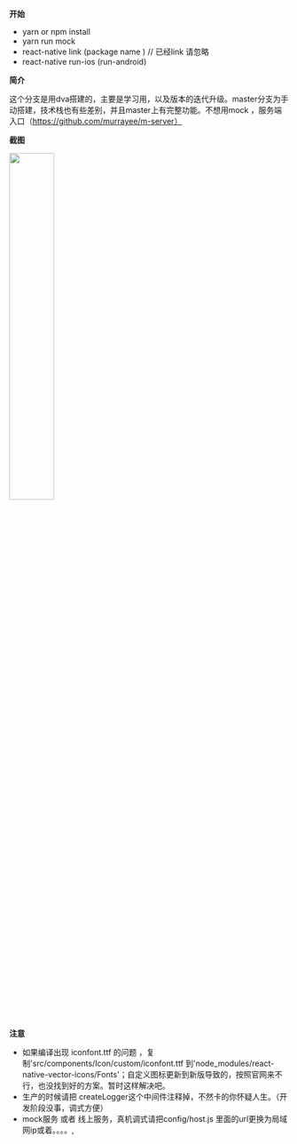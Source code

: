**开始**
- yarn  or npm install
- yarn run mock 
- react-native link (package name ) // 已经link 请忽略
- react-native run-ios (run-android)

**简介**


 这个分支是用dva搭建的，主要是学习用，以及版本的迭代升级。master分支为手动搭建，技术栈也有些差别，并且master上有完整功能。不想用mock ，服务端入口（https://github.com/murrayee/m-server）



**截图**

<img src="https://github.com/murrayee/m-server-py/blob/flask/screenshot.gif" width="40%"> 

**注意**

- 如果编译出现 iconfont.ttf 的问题 ，复制'src/components/Icon/custom/iconfont.ttf 到'node_modules/react-native-vector-icons/Fonts'；自定义图标更新到新版导致的，按照官网来不行，也没找到好的方案。暂时这样解决吧。
- 生产的时候请把 createLogger这个中间件注释掉，不然卡的你怀疑人生。（开发阶段没事，调式方便）
- mock服务 或者 线上服务，真机调式请把config/host.js 里面的url更换为局域网ip或着。。。。,